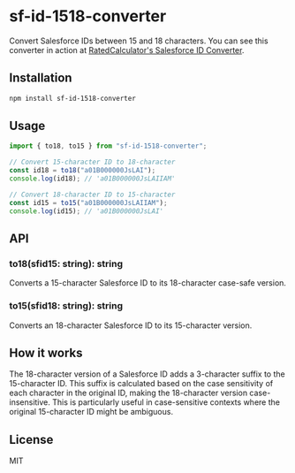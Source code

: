 # sf-id-1518-converter

Convert Salesforce IDs between 15 and 18 characters. You can see this converter in action at [RatedCalculator's Salesforce ID Converter](https://www.ratedcalculator.com/calculators/software/salesforce-id-converter).

## Installation

```bash
npm install sf-id-1518-converter
```

## Usage

```typescript
import { to18, to15 } from "sf-id-1518-converter";

// Convert 15-character ID to 18-character
const id18 = to18("a01B000000JsLAI");
console.log(id18); // 'a01B000000JsLAIIAM'

// Convert 18-character ID to 15-character
const id15 = to15("a01B000000JsLAIIAM");
console.log(id15); // 'a01B000000JsLAI'
```

## API

### to18(sfid15: string): string

Converts a 15-character Salesforce ID to its 18-character case-safe version.

### to15(sfid18: string): string

Converts an 18-character Salesforce ID to its 15-character version.

## How it works

The 18-character version of a Salesforce ID adds a 3-character suffix to the 15-character ID. This suffix is calculated based on the case sensitivity of each character in the original ID, making the 18-character version case-insensitive. This is particularly useful in case-sensitive contexts where the original 15-character ID might be ambiguous.

## License

MIT
